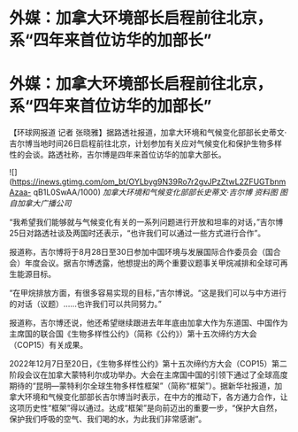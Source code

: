# 外媒：加拿大环境部长启程前往北京，系“四年来首位访华的加部长”

# 外媒：加拿大环境部长启程前往北京，系“四年来首位访华的加部长”

【环球网报道 记者
张晓雅】据路透社报道，加拿大环境和气候变化部部长史蒂文·吉尔博当地时间26日启程前往北京，计划参加有关应对气候变化和保护生物多样性的会谈。路透社称，吉尔博是四年来首位访华的加拿大部长。

![](https://inews.gtimg.com/om_bt/OYLbyg9N39Ro7r2gvJPzZtwL2ZFUGTbnmAzaa-
qB1L0SwAA/1000) _加拿大环境和气候变化部部长史蒂文·吉尔博 资料图 图自加拿大广播公司_

“我希望我们能够就与气候变化有关的一系列问题进行开放和坦率的对话，”吉尔博25日对路透社谈及两国时还表示，“也许我们可以通过一些方式进行合作”。

报道称，吉尔博将于8月28日至30日参加中国环境与发展国际合作委员会（国合会）年度会议。据吉尔博透露，他想提出的两个重要议题事关甲烷减排和全球可再生能源目标。

“在甲烷排放方面，有很多容易实现的目标，”吉尔博说。“这是我们可以与中方进行的对话（议题）……也许我们可以共同努力。”

报道称，吉尔博还说，他还希望继续跟进去年年底由加拿大作为东道国、中国作为主席国的联合国《生物多样性公约》（简称《公约》）第十五次缔约方大会（COP15）有关成果。

2022年12月7日至20日，《生物多样性公约》第十五次缔约方大会（COP15）第二阶段会议在加拿大蒙特利尔成功举办。大会在主席国中国的引领下通过了全球高度期待的“昆明—蒙特利尔全球生物多样性框架”（简称“框架”）。据新华社报道，加拿大环境和气候变化部部长吉尔博当时表示，在中方的推动下，各方通力合作，让这项历史性“框架”得以通过。达成“框架”是向前迈出的重要一步，“保护大自然，保护我们呼吸的空气、我们喝的水，为此我们非常感谢”。

